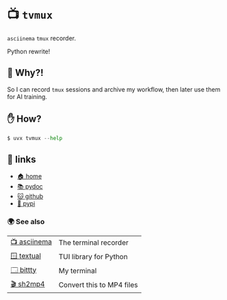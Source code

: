 # 📺 `tvmux`

`asciinema` `tmux` recorder.

Python rewrite!

## 🎥 Why?!

So I can record `tmux` sessions and archive my workflow, then later use them for
AI training.

## ✋ How?

```python
$ uvx tvmux --help
```

## 🔗 links

* [🏠 home](https://bitplane.net/dev/python/tvmux)
* [📚 pydoc](https://bitplane.net/dev/python/tvmux/pydoc)
* [🐱 github](https://github.com/bitplane/tvmux)
* [🐍 pypi](https://pypi.org/projects/tvmux)

### 🌍 See also

|                                                     |                                    |
|-----------------------------------------------------|------------------------------------|
| [📺 asciinema](https://asciinema.org/)              | The terminal recorder              |
| [🪟 textual](https://textualize.io/)                | TUI library for Python             |
| [🗔  bittty](https://bitplane.net/dev/python/bittty) | My terminal                        |
| [🎬 sh2mp4](https://bitplane.net/dev/sh/sh2mp4)     | Convert this to MP4 files          |
